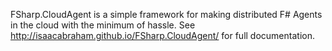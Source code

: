 FSharp.CloudAgent is a simple framework for making distributed F# Agents in the cloud with the minimum of hassle. See http://isaacabraham.github.io/FSharp.CloudAgent/ for full documentation.